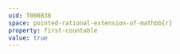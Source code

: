 ```yaml
---
uid: T000838
space: pointed-rational-extension-of-mathbb{r}
property: first-countable
value: true
---
```

